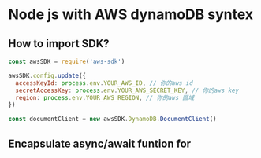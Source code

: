 # Node js with AWS dynamoDB syntex

## How to import SDK? 
```js
const awsSDK = require('aws-sdk')

awsSDK.config.update({
  accessKeyId: process.env.YOUR_AWS_ID, // 你的aws id
  secretAccessKey: process.env.YOUR_AWS_SECRET_KEY, // 你的aws key
  region: process.env.YOUR_AWS_REGION, // 你的aws 區域
})

const documentClient = new awsSDK.DynamoDB.DocumentClient()
```

## Encapsulate async/await funtion for 